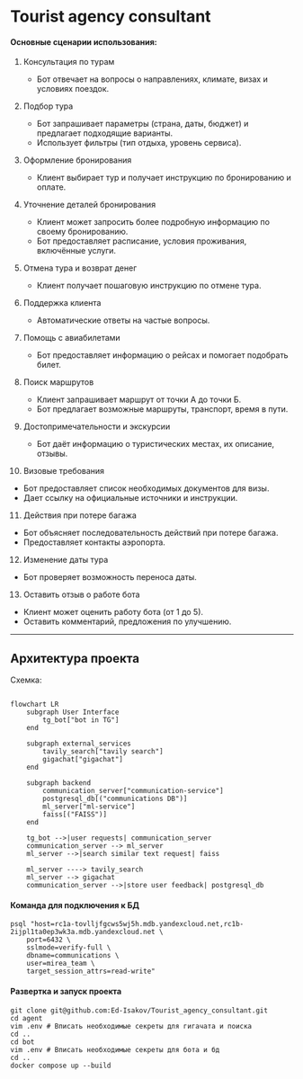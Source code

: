 # Tourist agency consultant



#### Основные сценарии использования:  

1. Консультация по турам  
   - Бот отвечает на вопросы о направлениях, климате, визах и условиях поездок.  

2. Подбор тура  
   - Бот запрашивает параметры (страна, даты, бюджет) и предлагает подходящие варианты.  
   - Использует фильтры (тип отдыха, уровень сервиса).  

3. Оформление бронирования  
   - Клиент выбирает тур и получает инструкцию по бронированию и оплате.   

4. Уточнение деталей бронирования  
   - Клиент может запросить более подробную информацию по своему бронированию.  
   - Бот предоставляет расписание, условия проживания, включённые услуги.  

5. Отмена тура и возврат денег  
   - Клиент получает пошаговую инструкцию по отмене тура.  

6. Поддержка клиента  
   - Автоматические ответы на частые вопросы.   

7. Помощь с авиабилетами  
   - Бот предоставляет информацию о рейсах и помогает подобрать билет.  

8. Поиск маршрутов  
   - Клиент запрашивает маршрут от точки А до точки Б.  
   - Бот предлагает возможные маршруты, транспорт, время в пути.  

9. Достопримечательности и экскурсии  
   - Бот даёт информацию о туристических местах, их описание, отзывы.  

10. Визовые требования  
   - Бот предоставляет список необходимых документов для визы.  
   - Дает ссылку на официальные источники и инструкции.  

11. Действия при потере багажа  
   - Бот объясняет последовательность действий при потере багажа.  
   - Предоставляет контакты аэропорта. 

12. Изменение даты тура  
   - Бот проверяет возможность переноса даты.  

13. Оставить отзыв о работе бота  
   - Клиент может оценить работу бота (от 1 до 5).  
   - Оставить комментарий, предложения по улучшению.  

---


## Архитектура проекта

Схемка:
```mermaid

flowchart LR
    subgraph User Interface
        tg_bot["bot in TG"]
    end

    subgraph external_services
        tavily_search["tavily search"]
        gigachat["gigachat"]
    end

    subgraph backend
        communication_server["communication-service"]
        postgresql_db[("communications DB")]
        ml_server["ml-service"]
        faiss[("FAISS")]
    end

    tg_bot -->|user requests| communication_server
    communication_server --> ml_server
    ml_server -->|search similar text request| faiss

    ml_server ----> tavily_search
    ml_server --> gigachat
    communication_server -->|store user feedback| postgresql_db

```
#### Команда для подключения к БД
```
psql "host=rc1a-tovlljfgcws5wj5h.mdb.yandexcloud.net,rc1b-2ijpl1ta0ep3wk3a.mdb.yandexcloud.net \
    port=6432 \
    sslmode=verify-full \
    dbname=communications \
    user=mirea_team \
    target_session_attrs=read-write"
```


#### Развертка и запуск проекта
```
git clone git@github.com:Ed-Isakov/Tourist_agency_consultant.git
cd agent
vim .env # Вписать необходимые секреты для гигачата и поиска
cd ..
cd bot
vim .env # Вписать необходимые секреты для бота и бд
cd ..
docker compose up --build
```
